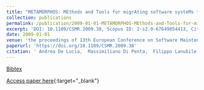```yaml
---
title: "METAMORPHOS: MEthods and Tools for migrAting software systeMs towards web and service Oriented aRchitectures: exPerimental evaluation, usability, and tecHnOlogy tranSfer"
collection: publications
permalink: /publication/2009-01-01-METAMORPHOS-MEthods-and-Tools-for-migrAting-software-systeMs-towards-web-and-service-Oriented-aRchitectures-exPerimental-evaluation-usability-and-tecHnOlogy-tranSfer
excerpt: 'DOI: 10.1109/CSMR.2009.38, Scopus ID: 2-s2.0-67649854413, Cited by: 3'
date: 2009-01-01
venue: 'the proceedings of 13th European Conference on Software Maintenance and Reengineering, CSMR 2009, Architecture-Centric Maintenance of Large-SCale Software Systems, Kaiserslautern, Germany, 24-27 March 2009'
paperurl: 'https://doi.org/10.1109/CSMR.2009.38'
citation: ' Andrea De Lucia,  Massimiliano Di Penta,  Filippo Lanubile,  Marco Torchiano, &quot;METAMORPHOS: MEthods and Tools for migrAting software systeMs towards web and service Oriented aRchitectures: exPerimental evaluation, usability, and tecHnOlogy tranSfer.&quot; the proceedings of 13th European Conference on Software Maintenance and Reengineering, CSMR 2009, Architecture-Centric Maintenance of Large-SCale Software Systems, Kaiserslautern, Germany, 24-27 March 2009, 2009.'
---
```

[Bibtex](https://dblp.org/rec/bib/conf/csmr/LuciaPLT09)

[Access paper here](https://doi.org/10.1109/CSMR.2009.38){:target="_blank"}
